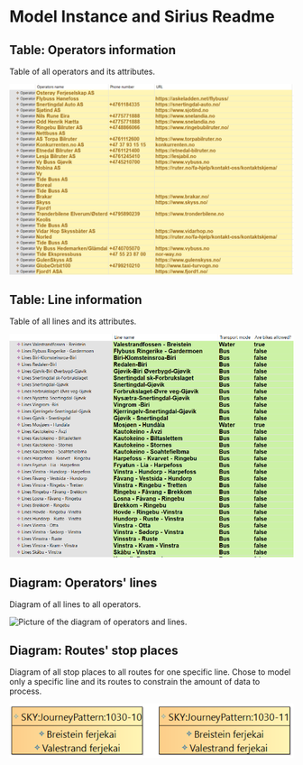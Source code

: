 # Model Instance and Sirius Readme

## Table: Operators information
Table of all operators and its attributes.

![Picture of the table of operators.](img/TableLines.png "Table of operators")

## Table: Line information
Table of all lines and its attributes.

![Picture of the table of lines.](img/TableOp.png "Table of lines")

## Diagram: Operators' lines
Diagram of all lines to all operators.

![Picture of the diagram of operators and lines.](link "Diagram of operators' lines")

## Diagram: Routes' stop places
Diagram of all stop places to all routes for one specific line. Chose to model only a specific line and its routes to constrain the amount of data to process.

![Picture of the diagram of stop places in routes.](img/DiaRoutes.png  "Diagram of routes' stop places")
